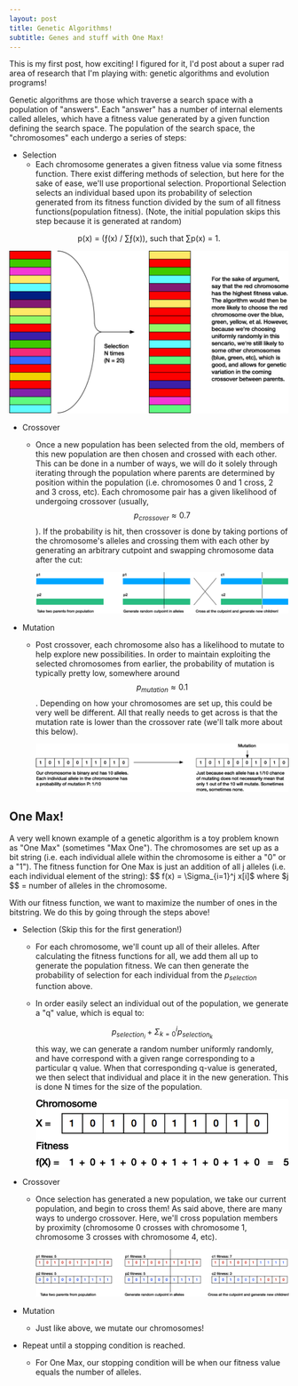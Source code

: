 ```yaml
---
layout: post
title: Genetic Algorithms!
subtitle: Genes and stuff with One Max!
---
```


This is my first post, how exciting! I figured for it, I'd post about a super rad area of research that I'm playing with: genetic algorithms and evolution programs! 

Genetic algorithms are those which traverse a search space with a population of "answers". Each "answer" has a number of internal elements called alleles, which have a fitness value generated by a given function defining the search space. The population of the search space, the "chromosomes" each undergo a series of steps: 


* Selection
     * Each chromosome generates a given fitness value via some fitness function. There exist differing methods of selection, but here for the sake of ease, we'll use proportional selection. Proportional Selection selects an individual based upon its probability of selection generated from its fitness function divided by the sum of all fitness functions(population fitness). (Note, the initial population skips this step because it is generated at random)
     
<center> p(x) = (ƒ(x) / ∑ƒ(x)), such that ∑p(x) = 1.  </center>
     


 ![](/img/geneticalgorithms/Selection.png)

* Crossover
    * Once a new population has been selected from the old, members of this new population are then chosen and crossed with each other. This can be done in a number of ways, we will do it solely through iterating through the population where parents are determined by position within the population (i.e. chromosomes 0 and 1 cross, 2 and 3 cross, etc). Each chromosome pair has a given likelihood of undergoing crossover (usually, $$ p_{crossover} \approx 0.7 $$ ). If the probability is hit, then crossover is done by taking portions of the chromosome's alleles and crossing them with each other by generating an arbitrary cutpoint and swapping chromosome data after the cut: 
    
      ![](/img/geneticalgorithms/Crossover.png)
    
* Mutation
    * Post crossover, each chromosome also has a likelihood to mutate to help explore new possibilities. In order to maintain exploiting the selected chromosomes from earlier, the probability of mutation is typically pretty low, somewhere around $$ p_{mutation} \approx 0.1 $$. Depending on how your chromosomes are set up, this could be very well be different. All that really needs to get across is that the mutation rate is lower than the crossover rate (we'll talk more about this below). 

      ![](/img/geneticalgorithms/Mutation.png)


## One Max!
A very well known example of a genetic algorithm is a toy problem known as "One Max" (sometimes "Max One"). The chromosomes are set up as a bit string (i.e. each individual allele within the chromosome is either a "0" or a "1"). The fitness function for One Max is just an addition of all j alleles (i.e. each individual element of the string): $$ f(x) = \Sigma_{i=1}^j x[i]$ where $j $$ = number of alleles in the chromosome. 

With our fitness function, we want to maximize the number of ones in the bitstring. We do this by going through the steps above! 

* Selection (Skip this for the first generation!) 
    * For each chromosome, we'll count up all of their alleles. After calculating the fitness functions for all, we add them all up to generate the population fitness. We can then generate the probability of selection for each individual from the $p_{selection}$ function above. 
    * In order easily select an individual out of the population, we generate a "q" value, which is equal to:  <center> $$p_{selection_i} + \Sigma_{k=0}^i p_{selection_k}$$ </center>
    this way, we can generate a random number uniformly randomly, and have correspond with a given range corresponding to a particular q value. When that corresponding q-value is generated, we then select that individual and place it in the new generation. This is done N times for the size of the population.   

      ![](/img/geneticalgorithms/OneMaxFitness.png)


* Crossover
    * Once selection has generated a new population, we take our current population, and begin to cross them! As said above, there are many ways to undergo crossover. Here, we'll cross population members by proximity (chromosome 0 crosses with chromosome 1, chromosome 3 crosses with chromosome 4, etc). 

      ![](/img/geneticalgorithms/OneMaxCross.png)

* Mutation
    * Just like above, we mutate our chromosomes! 
* Repeat until a stopping condition is reached. 
    * For One Max, our stopping condition will be when our fitness value equals the number of alleles. 
